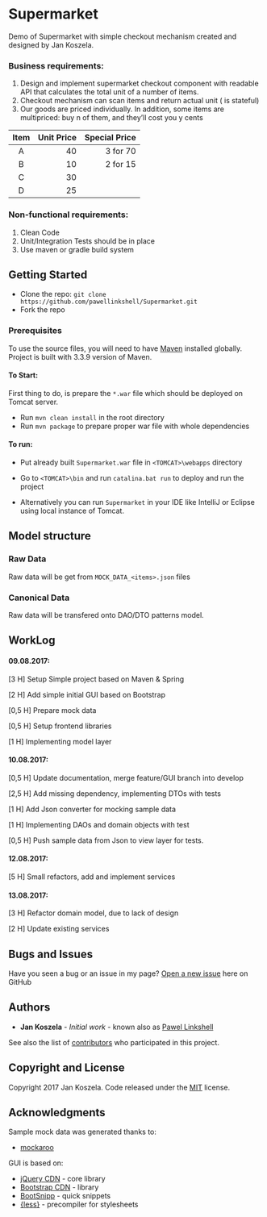 # Supermarket
Demo of Supermarket with simple checkout mechanism created and designed by Jan Koszela.

### Business requirements:
1. Design and implement supermarket checkout component with readable API that calculates the total unit of a number of items.
2. Checkout mechanism can scan items and return actual unit ( is stateful)
3. Our goods are priced individually. In addition, some items are multipriced: buy n of them, and they’ll cost you y cents
 
  |Item  | Unit Price |  Special Price |
  |:----:|-----------:|---------------:|
  |  A   |  40        | 3 for 70       |
  |  B   |  10        | 2 for 15       | 
  |  C   |  30        |                |
  |  D   |  25        |                |
 
### Non-functional requirements:
1. Clean Code
2. Unit/Integration Tests should be in place
3. Use maven or gradle build system

## Getting Started
* Clone the repo: `git clone https://github.com/pawellinkshell/Supermarket.git`
* Fork the repo

### Prerequisites
To use the source files, you will need to have [Maven](https://maven.apache.org/download.cgi) installed globally. Project is built with 3.3.9 version of Maven.

#### To Start:
First thing to do, is prepare the `*.war` file which should be deployed on Tomcat server.
* Run `mvn clean install` in the root directory
* Run `mvn package` to prepare proper war file with whole dependencies

#### To run:
* Put already built `Supermarket.war` file in `<TOMCAT>\webapps` directory
* Go to `<TOMCAT>\bin` and run `catalina.bat run` to deploy and run the project

* Alternatively you can run `Supermarket` in your IDE like IntelliJ or Eclipse using local instance of Tomcat.

## Model structure
### Raw Data
Raw data will be get from `MOCK_DATA_<items>.json` files

### Canonical Data
Raw data will be transfered onto DAO/DTO patterns model. 

## WorkLog
#### 09.08.2017:

[3 H] Setup Simple project based on Maven & Spring

[2 H] Add simple initial GUI based on Bootstrap 

[0,5 H] Prepare mock data

[0,5 H] Setup frontend libraries 

[1 H] Implementing model layer

#### 10.08.2017:

[0,5 H] Update documentation, merge feature/GUI branch into develop

[2,5 H] Add missing dependency, implementing DTOs with tests

[1 H] Add Json converter for mocking sample data

[1 H] Implementing DAOs and domain objects with test

[0,5 H] Push sample data from Json to view layer for tests.

#### 12.08.2017:

[5 H] Small refactors, add and implement services

#### 13.08.2017:

[3 H] Refactor domain model, due to lack of design

[2 H] Update existing services

## Bugs and Issues

Have you seen a bug or an issue in my page? [Open a new issue](https://github.com/pawellinkshell/supermarket/issues) here on GitHub

## Authors

* **Jan Koszela** - *Initial work* - known also as [Pawel Linkshell](https://github.com/pawellinkshell)

See also the list of [contributors](https://github.com/pawellinkshell/supermarket/contributors) who participated in this project.

## Copyright and License

Copyright 2017 Jan Koszela. Code released under the [MIT](https://github.com/pawellinkshell/Supermarket/blob/master/LICENSE) license.

## Acknowledgments
Sample mock data was generated thanks to: 
* [mockaroo](https://www.mockaroo.com/)

GUI is based on:
* [jQuery CDN](http://code.jquery.com/)           - core library
* [Bootstrap CDN](https://www.bootstrapcdn.com/)  - library
* [BootSnipp](https://bootsnipp.com)              - quick snippets
* [{less}](http://lesscss.org/)                   - precompiler for stylesheets